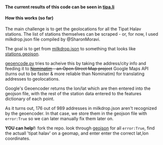 
#### The current results of this code can be seen in [tipa.li](http://tipa.li/)

#### How this works (so far)


The main challenge is to get the geolocations for all the Tipat Halav stations. The list of stations themselves can be scraped - or, for now, I used milkdrop.json file compiled by @SharonMoravi.

The goal is to get from [milkdrop.json](https://github.com/niryariv/tiptipa/blob/master/data/milkdrop.json) to something that looks like [stations.geojson](https://github.com/niryariv/tiptipa/blob/master/data/stations_demo.geojson).

[geoencode.py](https://github.com/niryariv/tiptipa/blob/master/geoencode.py) tries to acheive this by taking the address/city info and feeding it to ~~[Nominatim](http://nominatim.openstreetmap.org/) - an Open Street Map project~~ Google Maps API (turns out to be faster & more reliable than Nominatim) for translating addresses to geolocations.

Google's Geoencoder returns the lon/lat which are then entered into the geojson file, with the rest of the station data entered to the features dictionary of each point. 

As it turns out, 176 out of 989 addresses in milkdrop.json aren't recognized by the geoencoder. In that case, we store them in the geojson file with ```error:True``` so we can later manually fix them later on.

**YOU can help!:** fork the repo. look through [geojson](/data/all_stations.geojson) for all ```error:True```, find the actuall 'tipat halav' on a geomap, and enter enter the correct lat,lon coordinates.
